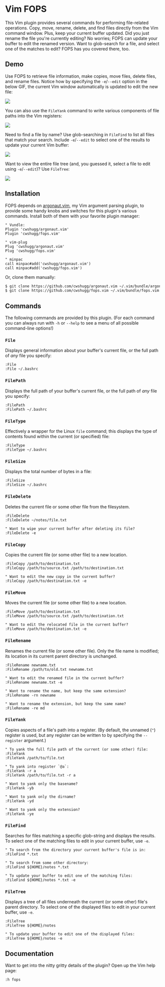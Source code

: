 # Vim FOPS

This Vim plugin provides several commands for performing file-related
operations. Copy, move, rename, delete, and find files directly from the Vim
command window. Plus, keep your current buffer updated. Did you just rename the
file you're currently editing?  No worries; FOPS can update your buffer to edit
the renamed version. Want to glob-search for a file, and select one of the
matches to edit? FOPS has you covered there, too.

## Demo

Use FOPS to retrieve file information, make copies, move files, delete files,
and rename files. Notice how by specifying the `-e`/`--edit` option in the
below GIF, the current Vim window automatically is updated to edit the new
file:

![](https://shugg.dev/images/fops.vim/fops_demo_commands.gif)

You can also use the `FileYank` command to write various components of file
paths into the Vim registers:

![](https://shugg.dev/images/fops.vim/fops_demo_yank.gif)

Need to find a file by name? Use glob-searching in `FileFind` to list all files
that match your search. Include `-e`/`--edit` to select one of the results to
update your current Vim buffer:

![](https://shugg.dev/images/fops.vim/fops_demo_find.gif)

Want to view the entire file tree (and, you guessed it, select a file to edit
using `-e`/`--edit`)? Use `FileTree`:

![](https://shugg.dev/images/fops.vim/fops_demo_tree.gif)

## Installation

FOPS depends on [argonaut.vim](https://github.com/cwshugg/argonaut.vim),
my Vim argument parsing plugin, to provide some handy knobs and switches for
this plugin's various commands. Install both of them with your favorite plugin
manager:

```vim
" Vundle:
Plugin 'cwshugg/argonaut.vim'
Plugin 'cwshugg/fops.vim'

" vim-plug
Plug 'cwshugg/argonaut.vim'
Plug 'cwshugg/fops.vim'

" minpac
call minpac#add('cwshugg/argonaut.vim')
call minpac#add('cwshugg/fops.vim')
```

Or, clone them manually:

```bash
$ git clone https://github.com/cwshugg/argonaut.vim ~/.vim/bundle/argonaut.vim
$ git clone https://github.com/cwshugg/fops.vim ~/.vim/bundle/fops.vim
```

## Commands

The following commands are provided by this plugin. (For each command you can
always run with `-h` or `--help` to see a menu of all possible command-line
options!)

### `File`

Displays general information about your buffer's current file, or the full path
of *any* file you specify:

```vim
:File
:File ~/.bashrc
```

### `FilePath`

Displays the full path of your buffer's current file, or the full path of *any*
file you specify:

```vim
:FilePath
:FilePath ~/.bashrc
```

### `FileType`

Effectively a wrapper for the Linux `file` command; this displays the type of
contents found within the current (or specified) file:

```vim
:FileType
:FileType ~/.bashrc
```

### `FileSize`

Displays the total number of bytes in a file:

```vim
:FileSize
:FileSize ~/.bashrc
```

### `FileDelete`

Deletes the current file or some other file from the filesystem.

```vim
:FileDelete
:FileDelete ~/notes/file.txt

" Want to wipe your current buffer after deleting its file?
:FileDelete -e
```

### `FileCopy`

Copies the current file (or some other file) to a new location.

```vim
:FileCopy /path/to/destination.txt
:FileCopy /path/to/source.txt /path/to/destination.txt

" Want to edit the new copy in the current buffer?
:FileCopy /path/to/destination.txt -e
```

### `FileMove`

Moves the current file (or some other file) to a new location.

```vim
:FileMove /path/to/destination.txt
:FileMove /path/to/source.txt /path/to/destination.txt

" Want to edit the relocated file in the current buffer?
:FileMove /path/to/destination.txt -e
```

### `FileRename`

Renames the current file (or some other file). Only the file name is modified;
its location in its current parent directory is unchanged.

```vim
:FileRename newname.txt
:FileRename /path/to/old.txt newname.txt

" Want to edit the renamed file in the current buffer?
:FileRename newname.txt -e

" Want to rename the name, but keep the same extension?
:FileRename -rn newname

" Want to rename the extension, but keep the same name?
:FileRename -re md
```

### `FileYank`

Copies aspects of a file's path into a register. (By default, the unnamed (`"`)
register is used, but any register can be written to by specifying the
`--register` argument.)

```vim
" To yank the full file path of the current (or some other) file:
:FileYank
:FileYank /path/to/file.txt

" To yank into register `@a`:
:FileYank -r a
:FileYank /path/to/file.txt -r a

" Want to yank only the basename?
:FileYank -yb

" Want to yank only the dirname?
:FileYank -yd

" Want to yank only the extension?
:FileYank -ye
```

### `FileFind`

Searches for files matching a specific glob-string and displays the results. To
select one of the matching files to edit in your current buffer, use `-e`.

```vim
" To search from the directory your current buffer's file is in:
:FileFind *.txt

" To search from some other directory:
:FileFind ${HOME}/notes *.txt

" To update your buffer to edit one of the matching files:
:FileFind ${HOME}/notes *.txt -e
```

### `FileTree`

Displays a tree of all files underneath the current (or some other) file's
parent directory. To select one of the displayed files to edit in your current
buffer, use `-e`.

```vim
:FileTree
:FileTree ${HOME}/notes

" To update your buffer to edit one of the displayed files:
:FileTree ${HOME}/notes -e
```

## Documentation

Want to get into the nitty gritty details of the plugin? Open up the Vim help
page:

```vim
:h fops
```

